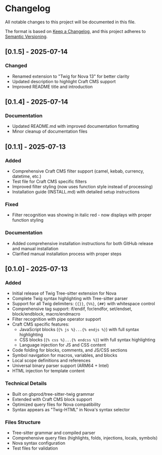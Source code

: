 # Changelog

All notable changes to this project will be documented in this file.

The format is based on [Keep a Changelog](https://keepachangelog.com/en/1.0.0/),
and this project adheres to [Semantic Versioning](https://semver.org/spec/v2.0.0.html).

## [0.1.5] - 2025-07-14

### Changed
- Renamed extension to "Twig for Nova 13" for better clarity
- Updated description to highlight Craft CMS support
- Improved README title and introduction

## [0.1.4] - 2025-07-14

### Documentation
- Updated README.md with improved documentation formatting
- Minor cleanup of documentation files

## [0.1.1] - 2025-07-13

### Added
- Comprehensive Craft CMS filter support (camel, kebab, currency, datetime, etc.)
- Test file for Craft CMS specific filters
- Improved filter styling (now uses function style instead of processing)
- Installation guide (INSTALL.md) with detailed setup instructions

### Fixed
- Filter recognition was showing in italic red - now displays with proper function styling

### Documentation
- Added comprehensive installation instructions for both GitHub release and manual installation
- Clarified manual installation process with proper steps

## [0.1.0] - 2025-07-13

### Added
- Initial release of Twig Tree-sitter extension for Nova
- Complete Twig syntax highlighting with Tree-sitter parser
- Support for all Twig delimiters: `{{}}`, `{%%}`, `{##}` with whitespace control
- Comprehensive tag support: if/endif, for/endfor, set/endset, block/endblock, macro/endmacro
- Filter recognition with pipe operator support
- Craft CMS specific features:
  - JavaScript blocks (`{% js %}...{% endjs %}`) with full syntax highlighting
  - CSS blocks (`{% css %}...{% endcss %}`) with full syntax highlighting
  - Language injection for JS and CSS content
- Code folding for blocks, comments, and JS/CSS sections
- Symbol navigation for macros, variables, and blocks
- Local scope definitions and references
- Universal binary parser support (ARM64 + Intel)
- HTML injection for template content

### Technical Details
- Built on gbprod/tree-sitter-twig grammar
- Extended with Craft CMS block support
- Optimized query files for Nova compatibility
- Syntax appears as "Twig-HTML" in Nova's syntax selector

### Files Structure
- Tree-sitter grammar and compiled parser
- Comprehensive query files (highlights, folds, injections, locals, symbols)
- Nova syntax configuration
- Test files for validation